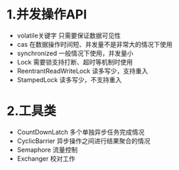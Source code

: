 # 1.并发操作API

- volatile关键字   只需要保证数据可见性
- cas  在数据操作时间短、并发量不是非常大的情况下使用
- synchronized  一般情况下使用，并发量小
- Lock 需要锁支持打断、超时等机制时使用
- ReentrantReadWriteLock  读多写少，支持重入
- StampedLock  读多写少，不支持重入

# 2.工具类

- CountDownLatch  多个单独异步任务完成情况
- CyclicBarrier 异步操作之间进行结果聚合的情况
- Semaphore  流量控制
- Exchanger 校对工作